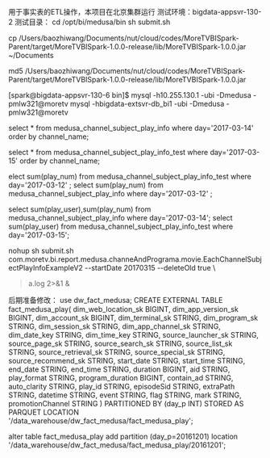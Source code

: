 用于事实表的ETL操作，本项目在北京集群运行
测试环境：bigdata-appsvr-130-2
测试目录：
cd /opt/bi/medusa/bin
sh submit.sh 


cp /Users/baozhiwang/Documents/nut/cloud/codes/MoreTVBISpark-Parent/target/MoreTVBISpark-1.0.0-release/lib/MoreTVBISpark-1.0.0.jar ~/Documents

 
md5 /Users/baozhiwang/Documents/nut/cloud/codes/MoreTVBISpark-Parent/target/MoreTVBISpark-1.0.0-release/lib/MoreTVBISpark-1.0.0.jar 

[spark@bigdata-appsvr-130-6 bin]$ 
mysql -h10.255.130.1 -ubi -Dmedusa -pmlw321@moretv
mysql -hbigdata-extsvr-db_bi1 -ubi -Dmedusa -pmlw321@moretv


select * from medusa_channel_subject_play_info where day='2017-03-14' order by channel_name;

select * from medusa_channel_subject_play_info_test where day='2017-03-15' order by channel_name;

elect sum(play_num) from medusa_channel_subject_play_info_test where day='2017-03-12' ;
 select sum(play_num) from medusa_channel_subject_play_info where day='2017-03-12' ;
 
 select sum(play_user),sum(play_num) from medusa_channel_subject_play_info where day='2017-03-14';
 select sum(play_user) from medusa_channel_subject_play_info_test where day='2017-03-15';
 
nohup sh submit.sh com.moretv.bi.report.medusa.channeAndPrograma.movie.EachChannelSubjectPlayInfoExampleV2 --startDate 20170315 --deleteOld true \
>a.log 2>&1 &












后期准备修改：
use dw_fact_medusa;
CREATE EXTERNAL TABLE fact_medusa_play(
   dim_web_location_sk         BIGINT,
   dim_app_version_sk          BIGINT,
   dim_account_sk              BIGINT,
   dim_terminal_sk             STRING,
   dim_program_sk              STRING,
   dim_session_sk              STRING,
   dim_app_channel_sk          STRING,
   dim_date_key                STRING,
   dim_time_key                STRING,
   source_launcher_sk          STRING,
   source_page_sk              STRING,
   source_search_sk            STRING,
   source_list_sk              STRING,
   source_retrieval_sk         STRING,
   source_special_sk           STRING,
   source_recommend_sk         STRING,
   start_date                  STRING,
   start_time                  STRING,
   end_date                    STRING,
   end_time                    STRING,
   duration                    BIGINT,
   aid                         STRING,
   play_format                 STRING,
   program_duration            BIGINT,
   contain_ad                  STRING,
   auto_clarity                STRING,
   play_id                     STRING,
   episodeSid                  STRING,
   extraPath                   STRING,
   datetime                    STRING,
   event                       STRING,
   flag                        STRING,
   mark                        STRING,
   promotionChannel            STRING
  )
  PARTITIONED BY (day_p INT)
  STORED AS PARQUET
  LOCATION '/data_warehouse/dw_fact_medusa/fact_medusa_play';

  alter table fact_medusa_play add partition (day_p=20161201) location '/data_warehouse/dw_fact_medusa/fact_medusa_play/20161201';